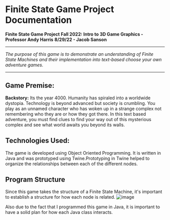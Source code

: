 ﻿# Finite State Game Project Documentation
**Finite State Game Project**
**Fall 2022: Intro to 3D Game Graphics - Professor Andy Harris**
**8/29/22 - Jacob Sanson**
___
*The purpose of this game is to demonstrate an understanding of Finite State Machines and their implementation into text-based choose your own adventure games.*
___
## Game Premise:
**Backstory:** Its the year 4000. Humanity has spiraled into a worldwide dystopia. Technology is beyond advanced but society is crumbling. You play as an unnamed character who has woken up in a strange complex not remembering who they are or how they got there. In this text based adventure, you must find clues to find your way out of this mysterious complex and see what world awaits you beyond its walls. 

## Technologies Used:
The game is developed using Object Oriented Programming. It is written in Java and was prototyped using Twine.Prototyping in Twine helped to organize the relationships between each of the different nodes.

## Program Structure
Since this game takes the structure of a Finite State Machine, it's important to establish a structure for how each node is related.
![image](https://user-images.githubusercontent.com/107002749/189468159-03dc23b1-f21b-4961-9d48-a6578d410d7e.png)

Also due to the fact that I programmed this game in Java, it is important to have a solid plan for how each Java class interacts.







